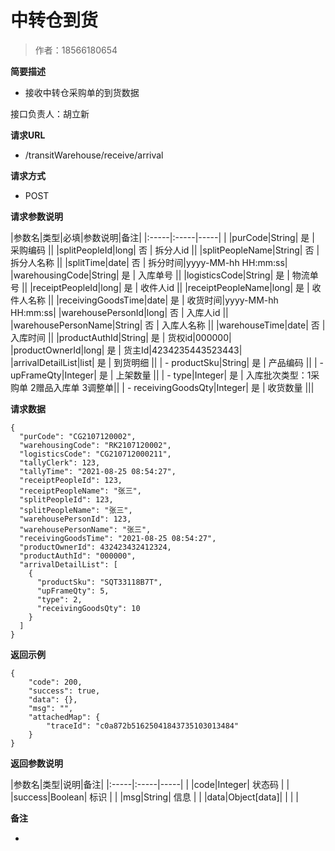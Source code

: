 # 中转仓到货

> 作者：18566180654

**简要描述**

- 接收中转仓采购单的到货数据

接口负责人：胡立新

**请求URL**
- /transitWarehouse/receive/arrival


**请求方式**
- POST

**请求参数说明**

|参数名|类型|必填|参数说明|备注|
|:-----|:-----|-----| |
|purCode|String| 是 | 采购编码 ||
|splitPeopleId|long| 否 | 拆分人id ||
|splitPeopleName|String| 否 | 拆分人名称 ||
|splitTime|date| 否 | 拆分时间|yyyy-MM-hh HH:mm:ss|
|warehousingCode|String| 是 | 入库单号 ||
|logisticsCode|String| 是 | 物流单号 ||
|receiptPeopleId|long| 是 | 收件人id ||
|receiptPeopleName|long| 是 | 收件人名称 ||
|receivingGoodsTime|date| 是 | 收货时间|yyyy-MM-hh HH:mm:ss|
|warehousePersonId|long| 否 | 入库人id ||
|warehousePersonName|String| 否 | 入库人名称 ||
|warehouseTime|date| 否 | 入库时间 ||
|productAuthId|String| 是 | 货权id|000000|
|productOwnerId|long| 是 | 货主Id|4234235443523443|
|arrivalDetailList|list| 是 | 到货明细 ||
| - productSku|String| 是 | 产品编码 ||
| - upFrameQty|Integer| 是 | 上架数量 ||
| - type|Integer| 是 |  入库批次类型：1采购单 2赠品入库单 3调整单||
| - receivingGoodsQty|Integer| 是 | 收货数量 |||


**请求数据**
```
{
  "purCode": "CG2107120002",
  "warehousingCode": "RK2107120002",
  "logisticsCode": "CG210712000211",
  "tallyClerk": 123,
  "tallyTime": "2021-08-25 08:54:27",
  "receiptPeopleId": 123,
  "receiptPeopleName": "张三",
  "splitPeopleId": 123,
  "splitPeopleName": "张三",
  "warehousePersonId": 123,
  "warehousePersonName": "张三",
  "receivingGoodsTime": "2021-08-25 08:54:27",
  "productOwnerId": 432423432412324,
  "productAuthId": "000000",
  "arrivalDetailList": [
    {
      "productSku": "SQT33118B7T",
      "upFrameQty": 5,
	  "type": 2,
      "receivingGoodsQty": 10
    }
  ]
}
```


**返回示例**

```
{
    "code": 200,
    "success": true,
    "data": {},
    "msg": "",
    "attachedMap": {
        "traceId": "c0a872b51625041843735103013484"
    }
}
```

**返回参数说明**

|参数名|类型|说明|备注|
|:-----|:-----|-----| |
|code|Integer| 状态码 |  |
|success|Boolean| 标识 |  |
|msg|String| 信息 |  |
|data|Object[data]| | | |

 **备注**

-